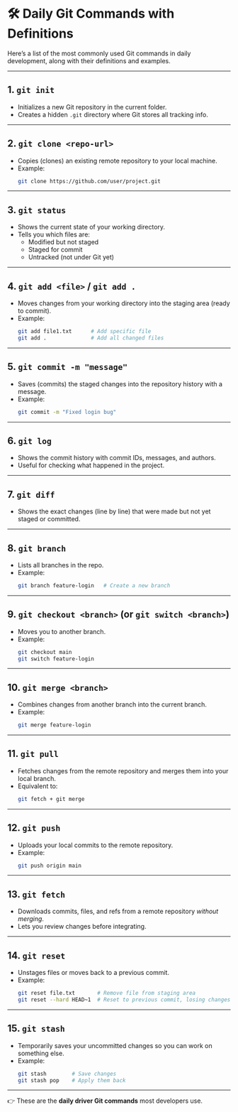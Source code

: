 # 🛠️ Daily Git Commands with Definitions

Here’s a list of the most commonly used Git commands in daily development, along with their definitions and examples.

---

## 1. `git init`
- Initializes a new Git repository in the current folder.
- Creates a hidden `.git` directory where Git stores all tracking info.

---

## 2. `git clone <repo-url>`
- Copies (clones) an existing remote repository to your local machine.
- Example:  
  ```bash
  git clone https://github.com/user/project.git
  ```

---

## 3. `git status`
- Shows the current state of your working directory.
- Tells you which files are:
  - Modified but not staged
  - Staged for commit
  - Untracked (not under Git yet)

---

## 4. `git add <file>` / `git add .`
- Moves changes from your working directory into the staging area (ready to commit).
- Example:  
  ```bash
  git add file1.txt      # Add specific file
  git add .              # Add all changed files
  ```

---

## 5. `git commit -m "message"`
- Saves (commits) the staged changes into the repository history with a message.
- Example:  
  ```bash
  git commit -m "Fixed login bug"
  ```

---

## 6. `git log`
- Shows the commit history with commit IDs, messages, and authors.
- Useful for checking what happened in the project.

---

## 7. `git diff`
- Shows the exact changes (line by line) that were made but not yet staged or committed.

---

## 8. `git branch`
- Lists all branches in the repo.
- Example:  
  ```bash
  git branch feature-login   # Create a new branch
  ```

---

## 9. `git checkout <branch>` (or `git switch <branch>`)
- Moves you to another branch.
- Example:  
  ```bash
  git checkout main
  git switch feature-login
  ```

---

## 10. `git merge <branch>`
- Combines changes from another branch into the current branch.
- Example:  
  ```bash
  git merge feature-login
  ```

---

## 11. `git pull`
- Fetches changes from the remote repository and merges them into your local branch.
- Equivalent to:  
  ```bash
  git fetch + git merge
  ```

---

## 12. `git push`
- Uploads your local commits to the remote repository.
- Example:  
  ```bash
  git push origin main
  ```

---

## 13. `git fetch`
- Downloads commits, files, and refs from a remote repository *without merging*.
- Lets you review changes before integrating.

---

## 14. `git reset`
- Unstages files or moves back to a previous commit.
- Example:  
  ```bash
  git reset file.txt       # Remove file from staging area
  git reset --hard HEAD~1  # Reset to previous commit, losing changes
  ```

---

## 15. `git stash`
- Temporarily saves your uncommitted changes so you can work on something else.
- Example:  
  ```bash
  git stash        # Save changes
  git stash pop    # Apply them back
  ```

---

👉 These are the **daily driver Git commands** most developers use.
